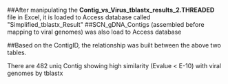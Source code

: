 ##After manipulating the **Contig_vs_Virus_tblastx_results_2.THREADED** file in Excel, it is loaded to Access database called "Simplified_tblastx_Result"
##SCN_gDNA_Contigs (assembled before mapping to viral genomes) was also load to Access database

##Based on the ContigID, the relationship was built between the above two tables.

There are 482 uniq Contig showing high similarity (Evalue < E-10) with viral genomes by tblastx
